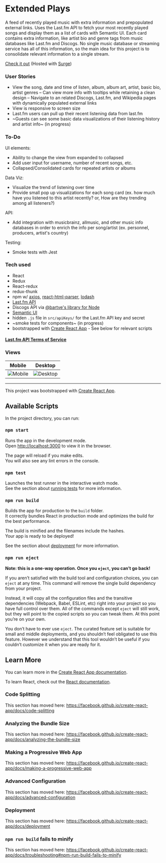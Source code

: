 # Extended Plays
A feed of recently played music with extra information and prepopulated external links. Uses the Last.fm API to fetch your most recently played songs and display them as a list of cards with Semantic UI. Each card contains extra information, like artist bio and genre tags from music databases like Last.fm and Discogs. No single music database or streaming service has all of this information, so the main idea for this project is to consolidate relevant information to a single stream.

[Check it out](http://last-fm.gvenezia.com/) (Hosted with [Surge](https://surge.sh/))

### User Stories
- View the song, date and time of listen, album, album art, artist, basic bio, artist genres
– Can view more info with tooltips while retaining a clean design
– Navigate to an related Discogs, Last.fm, and Wikipedia pages with dynamically populated external links
- View is responsive to screen size
- Last.fm users can pull up their recent listening data from last.fm
- ~Guests can see some basic data visualizations of their listening history and artist info~ (in progress)

### To-Do
UI elements:
- Ability to change the view from expanded to collapsed 
- Add user input for username, number of recent songs, etc.
- Collapsed/Consolidated cards for repeated artists or albums

Data Viz:
- Visualize the trend of listening over time 
- Provide small pop up visualizations for each song card (ex. how much have you listened to this artist recently? or, How are they trending among all listeners?)

API: 
- Add integration with musicbrainz, allmusic, and other music info databases in order to enrich the info per song/artist (ex. personnel, producers, artist's country)

Testing:
- Smoke tests with Jest

### Tech used
* React
* Redux
* React-redux
* redux-thunk
* npm w/ [axios](https://www.npmjs.com/package/axios), [react-html-parser](https://www.npmjs.com/package/react-html-parser), [lodash](https://lodash.com/)
* [Last.fm API](https://www.last.fm/api/intro)
* Discogs API via [@bartve's library for Node](https://github.com/bartve/disconnect)
* [Semantic UI](https://semantic-ui.com/)
* hidden `.js` file in `src/apiKeys/` for the Last.fm API key and secret
* ~smoke tests for components~ (in progress)
* bootstrapped with [Create React App](https://github.com/facebook/create-react-app) -  See below for relevant scripts

#### [Last.fm API Terms of Service](https://www.last.fm/api/tos)

### Views
| Mobile | Desktop |
| --- | --- |
| ![Mobile](https://user-images.githubusercontent.com/31457853/61060374-45f81000-a3af-11e9-9016-3971e9eff545.png) | ![Desktop](https://user-images.githubusercontent.com/31457853/61080013-f3334e00-a3d8-11e9-83ac-e31cc4e7fd1f.png) |
 



---  

This project was bootstrapped with [Create React App](https://github.com/facebook/create-react-app).

## Available Scripts

In the project directory, you can run:

### `npm start`

Runs the app in the development mode.<br>
Open [http://localhost:3000](http://localhost:3000) to view it in the browser.

The page will reload if you make edits.<br>
You will also see any lint errors in the console.

### `npm test`

Launches the test runner in the interactive watch mode.<br>
See the section about [running tests](https://facebook.github.io/create-react-app/docs/running-tests) for more information.

### `npm run build`

Builds the app for production to the `build` folder.<br>
It correctly bundles React in production mode and optimizes the build for the best performance.

The build is minified and the filenames include the hashes.<br>
Your app is ready to be deployed!

See the section about [deployment](https://facebook.github.io/create-react-app/docs/deployment) for more information.

### `npm run eject`

**Note: this is a one-way operation. Once you `eject`, you can’t go back!**

If you aren’t satisfied with the build tool and configuration choices, you can `eject` at any time. This command will remove the single build dependency from your project.

Instead, it will copy all the configuration files and the transitive dependencies (Webpack, Babel, ESLint, etc) right into your project so you have full control over them. All of the commands except `eject` will still work, but they will point to the copied scripts so you can tweak them. At this point you’re on your own.

You don’t have to ever use `eject`. The curated feature set is suitable for small and middle deployments, and you shouldn’t feel obligated to use this feature. However we understand that this tool wouldn’t be useful if you couldn’t customize it when you are ready for it.

## Learn More

You can learn more in the [Create React App documentation](https://facebook.github.io/create-react-app/docs/getting-started).

To learn React, check out the [React documentation](https://reactjs.org/).

### Code Splitting

This section has moved here: https://facebook.github.io/create-react-app/docs/code-splitting

### Analyzing the Bundle Size

This section has moved here: https://facebook.github.io/create-react-app/docs/analyzing-the-bundle-size

### Making a Progressive Web App

This section has moved here: https://facebook.github.io/create-react-app/docs/making-a-progressive-web-app

### Advanced Configuration

This section has moved here: https://facebook.github.io/create-react-app/docs/advanced-configuration

### Deployment

This section has moved here: https://facebook.github.io/create-react-app/docs/deployment

### `npm run build` fails to minify

This section has moved here: https://facebook.github.io/create-react-app/docs/troubleshooting#npm-run-build-fails-to-minify
